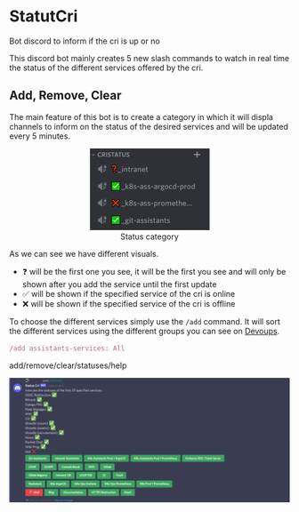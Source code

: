 # StatutCri

Bot discord to inform if the cri is up or no

This discord bot mainly creates 5 new slash commands to watch in real time the status of the different services offered by the cri.

## Add, Remove, Clear

The main feature of this bot is to create a category in which it will displa channels to inform on the status of the desired services and will be updated every 5 minutes.

<p align="center">
    <img src="./README%20Content/Main%20feature.png?raw=true" alt="Real time updating statuses">
    </br>
    <caption>Status category</caption>
</p>

As we can see we have different visuals.

- ❓ will be the first one you see, it will be the first you see and will only be shown after you add the service until the first update
- ✅ will be shown if the specified service of the cri is online
- ❌ will be shown if the specified service of the cri is offline

To choose the different services simply use the ``/add`` command.
It will sort the different services using the different groups you can see on [Devoups](https://devoups.online).

```js
/add assistants-services: All
```

add/remove/clear/statuses/help

![test](./README%20Content/Direct%20statuses.png?raw=true "Direct statuses")
